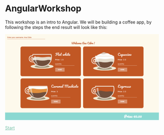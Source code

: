 # AngularWorkshop

This workshop is an intro to Angular. We will be building a coffee app, by following the steps the end result will look like this: 

<img src="https://github.com/anacidre/AngularWorkshop/blob/master/assets/welcome-screen.png">

<a href="https://github.com/anacidre/AngularWorkshop/blob/master/Step%201:%20Build%20the%20app.md" style="color: #78C0A8;">Start</a>
